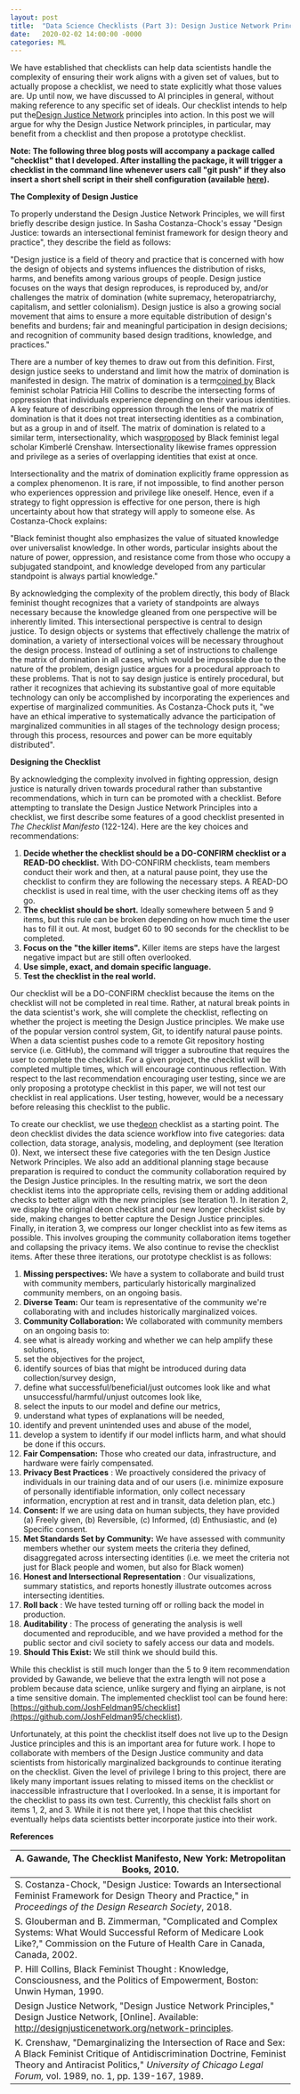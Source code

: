 ```yaml
---
layout: post
title:  "Data Science Checklists (Part 3): Design Justice Network Principles and Checklists for Data Scientists"
date:   2020-02-02 14:00:00 -0000
categories: ML
---
```



We have established that checklists can help data scientists handle the complexity of ensuring their work aligns with a given set of values, but to actually propose a checklist, we need to state explicitly what those values are. Up until now, we have discussed to AI principles in general, without making reference to any specific set of ideals. Our checklist intends to help put the[Design Justice Network](http://designjusticenetwork.org/network-principles) principles into action. In this post we will argue for why the Design Justice Network principles, in particular, may benefit from a checklist and then propose a prototype checklist.

**Note: The following three blog posts will accompany a package called &quot;checklist&quot; that I developed. After installing the package, it will trigger a checklist in the command line whenever users call &quot;git push&quot; if they also insert a short shell script in their shell configuration (available** [**here**](https://github.com/JoshFeldman95/checklist)**).**

**The Complexity of Design Justice**

To properly understand the Design Justice Network Principles, we will first briefly describe design justice. In Sasha Costanza-Chock&#39;s essay &quot;Design Justice: towards an intersectional feminist framework for design theory and practice&quot;, they describe the field as follows:

&quot;Design justice is a field of theory and practice that is concerned with how the design of objects and systems influences the distribution of risks, harms, and benefits among various groups of people. Design justice focuses on the ways that design reproduces, is reproduced by, and/or challenges the matrix of domination (white supremacy, heteropatriarchy, capitalism, and settler colonialism). Design justice is also a growing social movement that aims to ensure a more equitable distribution of design&#39;s benefits and burdens; fair and meaningful participation in design decisions; and recognition of community based design traditions, knowledge, and practices.&quot;

There are a number of key themes to draw out from this definition. First, design justice seeks to understand and limit how the matrix of domination is manifested in design. The matrix of domination is a term[coined by](https://books.google.com/books?id=lbraqrCpA2wC&amp;printsec=frontcover&amp;source=gbs_ge_summary_r&amp;cad=0#v=onepage&amp;q&amp;f=false) Black feminist scholar Patricia Hill Collins to describe the intersecting forms of oppression that individuals experience depending on their various identities. A key feature of describing oppression through the lens of the matrix of domination is that it does not treat intersecting identities as a combination, but as a group in and of itself. The matrix of domination is related to a similar term, intersectionality, which was[proposed](https://chicagounbound.uchicago.edu/cgi/viewcontent.cgi?article=1052&amp;context=uclf) by Black feminist legal scholar Kimberlé Crenshaw. Intersectionality likewise frames oppression and privilege as a series of overlapping identities that exist at once.

Intersectionality and the matrix of domination explicitly frame oppression as a complex phenomenon. It is rare, if not impossible, to find another person who experiences oppression and privilege like oneself. Hence, even if a strategy to fight oppression is effective for one person, there is high uncertainty about how that strategy will apply to someone else. As Costanza-Chock explains:

&quot;Black feminist thought also emphasizes the value of situated knowledge over universalist knowledge. In other words, particular insights about the nature of power, oppression, and resistance come from those who occupy a subjugated standpoint, and knowledge developed from any particular standpoint is always partial knowledge.&quot;

By acknowledging the complexity of the problem directly, this body of Black feminist thought recognizes that a variety of standpoints are always necessary because the knowledge gleaned from one perspective will be inherently limited. This intersectional perspective is central to design justice. To design objects or systems that effectively challenge the matrix of domination, a variety of intersectional voices will be necessary throughout the design process. Instead of outlining a set of instructions to challenge the matrix of domination in all cases, which would be impossible due to the nature of the problem, design justice argues for a procedural approach to these problems. That is not to say design justice is entirely procedural, but rather it recognizes that achieving its substantive goal of more equitable technology can only be accomplished by incorporating the experiences and expertise of marginalized communities. As Costanza-Chock puts it, &quot;we have an ethical imperative to systematically advance the participation of marginalized communities in all stages of the technology design process; through this process, resources and power can be more equitably distributed&quot;.

**Designing the Checklist**

By acknowledging the complexity involved in fighting oppression, design justice is naturally driven towards procedural rather than substantive recommendations, which in turn can be promoted with a checklist. Before attempting to translate the Design Justice Network Principles into a checklist, we first describe some features of a good checklist presented in _The Checklist Manifesto_ (122-124). Here are the key choices and recommendations:

1. **Decide whether the checklist should be a DO-CONFIRM checklist or a READ-DO checklist.** With DO-CONFIRM checklists, team members conduct their work and then, at a natural pause point, they use the checklist to confirm they are following the necessary steps. A READ-DO checklist is used in real time, with the user checking items off as they go.
2. **The checklist should be short.** Ideally somewhere between 5 and 9 items, but this rule can be broken depending on how much time the user has to fill it out. At most, budget 60 to 90 seconds for the checklist to be completed.
3. **Focus on the &quot;the killer items&quot;.** Killer items are steps have the largest negative impact but are still often overlooked.
4. **Use simple, exact, and domain specific language.**
5. **Test the checklist in the real world.**

Our checklist will be a DO-CONFIRM checklist because the items on the checklist will not be completed in real time. Rather, at natural break points in the data scientist&#39;s work, she will complete the checklist, reflecting on whether the project is meeting the Design Justice principles. We make use of the popular version control system, Git, to identify natural pause points. When a data scientist pushes code to a remote Git repository hosting service (i.e. GitHub), the command will trigger a subroutine that requires the user to complete the checklist. For a given project, the checklist will be completed multiple times, which will encourage continuous reflection. With respect to the last recommendation encouraging user testing, since we are only proposing a prototype checklist in this paper, we will not test our checklist in real applications. User testing, however, would be a necessary before releasing this checklist to the public.

To create our checklist, we use the[deon](http://deon.drivendata.org/) checklist as a starting point. The deon checklist divides the data science workflow into five categories: data collection, data storage, analysis, modeling, and deployment (see Iteration 0). Next, we intersect these five categories with the ten Design Justice Network Principles. We also add an additional planning stage because preparation is required to conduct the community collaboration required by the Design Justice principles. In the resulting matrix, we sort the deon checklist items into the appropriate cells, revising them or adding additional checks to better align with the new principles (see Iteration 1). In iteration 2, we display the original deon checklist and our new longer checklist side by side, making changes to better capture the Design Justice principles. Finally, in iteration 3, we compress our longer checklist into as few items as possible. This involves grouping the community collaboration items together and collapsing the privacy items. We also continue to revise the checklist items. After these three iterations, our prototype checklist is as follows:

1. **Missing perspectives:** We have a system to collaborate and build trust with community members, particularly historically marginalized community members, on an ongoing basis.
2. **Diverse Team:** Our team is representative of the community we&#39;re collaborating with and includes historically marginalized voices.
3. **Community Collaboration:** We collaborated with community members on an ongoing basis to:
  1. see what is already working and whether we can help amplify these solutions,
  2. set the objectives for the project,
  3. identify sources of bias that might be introduced during data collection/survey design,
  4. define what successful/beneficial/just outcomes look like and what unsuccessful/harmful/unjust outcomes look like,
  5. select the inputs to our model and define our metrics,
  6. understand what types of explanations will be needed,
  7. identify and prevent unintended uses and abuse of the model,
  8. develop a system to identify if our model inflicts harm, and what should be done if this occurs.
4. **Fair Compensation:** Those who created our data, infrastructure, and hardware were fairly compensated.
5. **Privacy Best Practices** : We proactively considered the privacy of individuals in our training data and of our users (i.e. minimize exposure of personally identifiable information, only collect necessary information, encryption at rest and in transit, data deletion plan, etc.)
6. **Consent:** If we are using data on human subjects, they have provided (a) Freely given, (b) Reversible, (c) Informed, (d) Enthusiastic, and (e) Specific consent.
7. **Met Standards Set by Community:** We have assessed with community members whether our system meets the criteria they defined, disaggregated across intersecting identities (i.e. we meet the criteria not just for Black people and women, but also for Black women)
8. **Honest and Intersectional Representation** : Our visualizations, summary statistics, and reports honestly illustrate outcomes across intersecting identities.
9. **Roll back** : We have tested turning off or rolling back the model in production.
10. **Auditability** : The process of generating the analysis is well documented and reproducible, and we have provided a method for the public sector and civil society to safely access our data and models.
11. **Should This Exist:** We still think we should build this.

While this checklist is still much longer than the 5 to 9 item recommendation provided by Gawande, we believe that the extra length will not pose a problem because data science, unlike surgery and flying an airplane, is not a time sensitive domain. The implemented checklist tool can be found here: [https://github.com/JoshFeldman95/checklist](https://github.com/JoshFeldman95/checklist).

Unfortunately, at this point the checklist itself does not live up to the Design Justice principles and this is an important area for future work. I hope to collaborate with members of the Design Justice community and data scientists from historically marginalized backgrounds to continue iterating on the checklist. Given the level of privilege I bring to this project, there are likely many important issues relating to missed items on the checklist or inaccessible infrastructure that I overlooked. In a sense, it is important for the checklist to pass its own test. Currently, this checklist falls short on items 1, 2, and 3. While it is not there yet, I hope that this checklist eventually helps data scientists better incorporate justice into their work.

**References**

| A. Gawande, The Checklist Manifesto, New York: Metropolitan Books, 2010. |
| --- |
| S. Costanza-Chock, &quot;Design Justice: Towards an Intersectional Feminist Framework for Design Theory and Practice,&quot; in _Proceedings of the Design Research Society_, 2018. |
| S. Glouberman and B. Zimmerman, &quot;Complicated and Complex Systems: What Would Successful Reform of Medicare Look Like?,&quot; Commission on the Future of Health Care in Canada, Canada, 2002. |
| P. Hill Collins, Black Feminist Thought : Knowledge, Consciousness, and the Politics of Empowerment, Boston: Unwin Hyman, 1990. |
| Design Justice Network, &quot;Design Justice Network Principles,&quot; Design Justice Network, [Online]. Available: http://designjusticenetwork.org/network-principles. |
| K. Crenshaw, &quot;Demarginalizing the Intersection of Race and Sex: A Black Feminist Critique of Antidiscrimination Doctrine, Feminist Theory and Antiracist Politics,&quot; _University of Chicago Legal Forum,_ vol. 1989, no. 1, pp. 139-167, 1989. |
